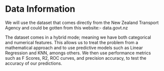 # Data Information

We will use the dataset that comes  directly from the New Zealand Transport Agency and could be gotten from this website:- data.govt.nz

The dataset comes in a hybrid mode; meaning we have both categorical and numerical features. This allows us to treat the problem from a
mathematical approach and to use predictive models such as Linear Regression and KNN, amongs others.
We then use performance metrics such as F Scores, R2, ROC curves, and  precision accuracy, to test the accuracy of our predictions.

